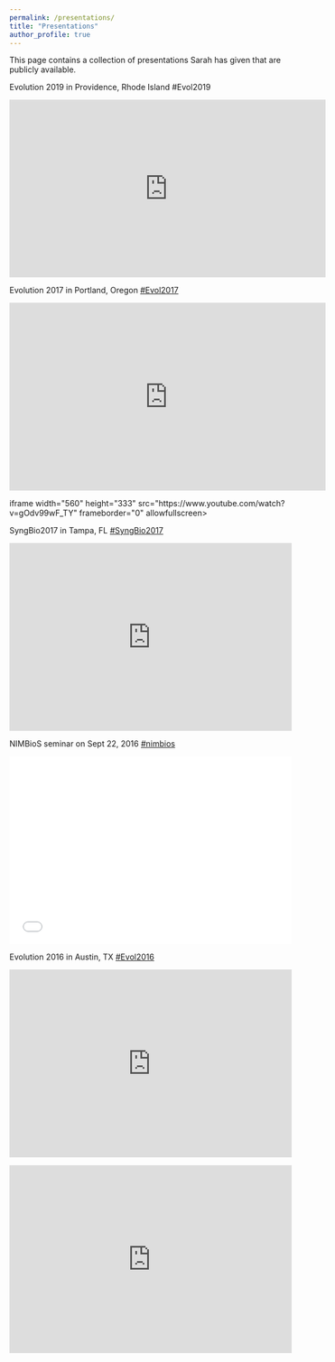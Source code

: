 ```yaml
---
permalink: /presentations/
title: "Presentations"
author_profile: true
---
```


This page contains a collection of presentations Sarah has given that are publicly available.

Evolution 2019 in Providence, Rhode Island #Evol2019
<p style="text-align: left;"><iframe width="560" height="315" src="https://www.youtube.com/embed/P5qWW6Vqeiw" frameborder="0" allow="accelerometer; autoplay; encrypted-media; gyroscope; picture-in-picture" allowfullscreen></iframe>

Evolution 2017 in Portland, Oregon <a href="https://twitter.com/search?q=%23Evol2017&amp;src=typd">#Evol2017</a></p>
<p style="text-align: left;"><iframe width="560" height="333" src="https://www.slideshare.net/SarahFlanagan/flanagan-evolution2017-talk" frameborder="0" allowfullscreen></iframe></p>
<p style="text-align: left;">iframe width="560" height="333" src="https://www.youtube.com/watch?v=gOdv99wF_TY" frameborder="0" allowfullscreen></iframe></p>

SyngBio2017 in Tampa, FL <a href="https://twitter.com/search?q=%23SyngBio2017&amp;src=typd">#SyngBio2017</a></p>
<p style="text-align: left;"><iframe width="500" height="333" src="https://www.slideshare.net/SarahFlanagan/flanagan-syngbio2017-talk" frameborder="0" allowfullscreen></iframe></p>

<p>NIMBioS seminar on Sept 22, 2016 <a href="https://twitter.com/search?q=%23nimbios&amp;src=typd">#nimbios</a></p>
<p style="text-align: left;"><iframe width="500" height="333" src="youtube https://youtu.be/ArK_lThWJL8" frameborder="0" allowfullscreen></iframe></p>

Evolution 2016 in Austin, TX <a href="https://twitter.com/search?q=%23Evol2016&amp;src=typd">#Evol2016</a></p>
<p style="text-align: left;"><iframe width="500" height="333" src="https://www.slideshare.net/SarahFlanagan/population-genomics-reveals-multiple-drivers-of-population-differentiation" frameborder="0" allowfullscreen></iframe></p>
<p style="text-align: left;"><iframe width="500" height="333" src="https://www.youtube.com/watch?v=DHGe1eClDLY" frameborder="0" allowfullscreen></iframe></p>

